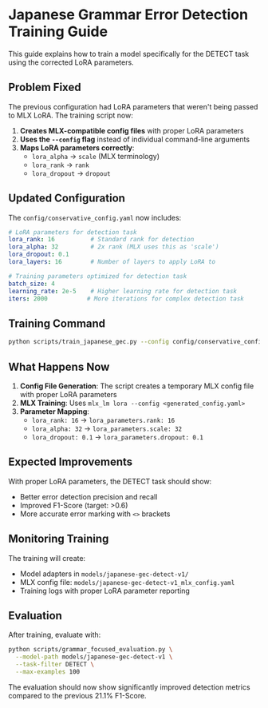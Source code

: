 # Japanese Grammar Error Detection Training Guide

This guide explains how to train a model specifically for the DETECT task using the corrected LoRA parameters.

## Problem Fixed

The previous configuration had LoRA parameters that weren't being passed to MLX LoRA. The training script now:

1. **Creates MLX-compatible config files** with proper LoRA parameters
2. **Uses the `--config` flag** instead of individual command-line arguments
3. **Maps LoRA parameters correctly**:
   - `lora_alpha` → `scale` (MLX terminology)
   - `lora_rank` → `rank`
   - `lora_dropout` → `dropout`

## Updated Configuration

The `config/conservative_config.yaml` now includes:

```yaml
# LoRA parameters for detection task
lora_rank: 16          # Standard rank for detection
lora_alpha: 32         # 2x rank (MLX uses this as 'scale')
lora_dropout: 0.1
lora_layers: 16        # Number of layers to apply LoRA to

# Training parameters optimized for detection task
batch_size: 4
learning_rate: 2e-5    # Higher learning rate for detection task
iters: 2000           # More iterations for complex detection task
```

## Training Command

```bash
python scripts/train_japanese_gec.py --config config/conservative_config.yaml
```

## What Happens Now

1. **Config File Generation**: The script creates a temporary MLX config file with proper LoRA parameters
2. **MLX Training**: Uses `mlx_lm lora --config <generated_config.yaml>`
3. **Parameter Mapping**: 
   - `lora_rank: 16` → `lora_parameters.rank: 16`
   - `lora_alpha: 32` → `lora_parameters.scale: 32`
   - `lora_dropout: 0.1` → `lora_parameters.dropout: 0.1`

## Expected Improvements

With proper LoRA parameters, the DETECT task should show:
- Better error detection precision and recall
- Improved F1-Score (target: >0.6)
- More accurate error marking with `<>` brackets

## Monitoring Training

The training will create:
- Model adapters in `models/japanese-gec-detect-v1/`
- MLX config file: `models/japanese-gec-detect-v1_mlx_config.yaml`
- Training logs with proper LoRA parameter reporting

## Evaluation

After training, evaluate with:

```bash
python scripts/grammar_focused_evaluation.py \
  --model-path models/japanese-gec-detect-v1 \
  --task-filter DETECT \
  --max-examples 100
```

The evaluation should now show significantly improved detection metrics compared to the previous 21.1% F1-Score.